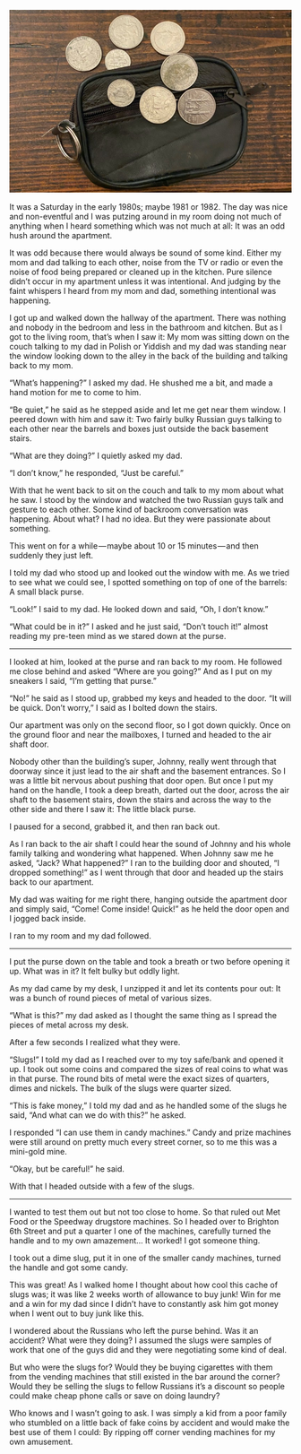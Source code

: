 <!-----
title: Bag of Slugs
description: About the time a couple of Russian guys were talking behind our building and left behind a small purse filled with slugs.
date: '2020-01-02T02:59:36.093Z'
slug: e8d158d4428c
----->

![](../img/Bag-of-Slugs-01.jpg)
<!--A photo of a small coin purse — with coins; not slugs — that is similar to the one mentioned in this piece. (Photo by Jack Szwergold; Taken January 1, 2020)-->

It was a Saturday in the early 1980s; maybe 1981 or 1982. The day was nice and non-eventful and I was putzing around in my room doing not much of anything when I heard something which was not much at all: It was an odd hush around the apartment.

It was odd because there would always be sound of some kind. Either my mom and dad talking to each other, noise from the TV or radio or even the noise of food being prepared or cleaned up in the kitchen. Pure silence didn’t occur in my apartment unless it was intentional. And judging by the faint whispers I heard from my mom and dad, something intentional was happening.

I got up and walked down the hallway of the apartment. There was nothing and nobody in the bedroom and less in the bathroom and kitchen. But as I got to the living room, that’s when I saw it: My mom was sitting down on the couch talking to my dad in Polish or Yiddish and my dad was standing near the window looking down to the alley in the back of the building and talking back to my mom.

“What’s happening?” I asked my dad. He shushed me a bit, and made a hand motion for me to come to him.

“Be quiet,” he said as he stepped aside and let me get near them window. I peered down with him and saw it: Two fairly bulky Russian guys talking to each other near the barrels and boxes just outside the back basement stairs.

“What are they doing?” I quietly asked my dad.

“I don’t know,” he responded, “Just be careful.”

With that he went back to sit on the couch and talk to my mom about what he saw. I stood by the window and watched the two Russian guys talk and gesture to each other. Some kind of backroom conversation was happening. About what? I had no idea. But they were passionate about something.

This went on for a while — maybe about 10 or 15 minutes — and then suddenly they just left.

I told my dad who stood up and looked out the window with me. As we tried to see what we could see, I spotted something on top of one of the barrels: A small black purse.

“Look!” I said to my dad. He looked down and said, “Oh, I don’t know.”

“What could be in it?” I asked and he just said, “Don’t touch it!” almost reading my pre-teen mind as we stared down at the purse.

***

I looked at him, looked at the purse and ran back to my room. He followed me close behind and asked “Where are you going?” And as I put on my sneakers I said, “I’m getting that purse.”

“No!” he said as I stood up, grabbed my keys and headed to the door. “It will be quick. Don’t worry,” I said as I bolted down the stairs.

Our apartment was only on the second floor, so I got down quickly. Once on the ground floor and near the mailboxes, I turned and headed to the air shaft door.

Nobody other than the building’s super, Johnny, really went through that doorway since it just lead to the air shaft and the basement entrances. So I was a little bit nervous about pushing that door open. But once I put my hand on the handle, I took a deep breath, darted out the door, across the air shaft to the basement stairs, down the stairs and across the way to the other side and there I saw it: The little black purse.

I paused for a second, grabbed it, and then ran back out.

As I ran back to the air shaft I could hear the sound of Johnny and his whole family talking and wondering what happened. When Johnny saw me he asked, “Jack? What happened?” I ran to the building door and shouted, “I dropped something!” as I went through that door and headed up the stairs back to our apartment.

My dad was waiting for me right there, hanging outside the apartment door and simply said, “Come! Come inside! Quick!” as he held the door open and I jogged back inside.

I ran to my room and my dad followed.

***

I put the purse down on the table and took a breath or two before opening it up. What was in it? It felt bulky but oddly light.

As my dad came by my desk, I unzipped it and let its contents pour out: It was a bunch of round pieces of metal of various sizes.

“What is this?” my dad asked as I thought the same thing as I spread the pieces of metal across my desk.

After a few seconds I realized what they were.

“Slugs!” I told my dad as I reached over to my toy safe/bank and opened it up. I took out some coins and compared the sizes of real coins to what was in that purse. The round bits of metal were the exact sizes of quarters, dimes and nickels. The bulk of the slugs were quarter sized.

“This is fake money,” I told my dad and as he handled some of the slugs he said, “And what can we do with this?” he asked.

I responded “I can use them in candy machines.” Candy and prize machines were still around on pretty much every street corner, so to me this was a mini-gold mine.

“Okay, but be careful!” he said.

With that I headed outside with a few of the slugs.

***

I wanted to test them out but not too close to home. So that ruled out Met Food or the Speedway drugstore machines. So I headed over to Brighton 6th Street and put a quarter I one of the machines, carefully turned the handle and to my own amazement… It worked! I got someone thing.

I took out a dime slug, put it in one of the smaller candy machines, turned the handle and got some candy.

This was great! As I walked home I thought about how cool this cache of slugs was; it was like 2 weeks worth of allowance to buy junk! Win for me and a win for my dad since I didn’t have to constantly ask him got money when I went out to buy junk like this.

I wondered about the Russians who left the purse behind. Was it an accident? What were they doing? I assumed the slugs were samples of work that one of the guys did and they were negotiating some kind of deal.

But who were the slugs for? Would they be buying cigarettes with them from the vending machines that still existed in the bar around the corner? Would they be selling the slugs to fellow Russians it’s a discount so people could make cheap phone calls or save on doing laundry?

Who knows and I wasn’t going to ask. I was simply a kid from a poor family who stumbled on a little back of fake coins by accident and would make the best use of them I could: By ripping off corner vending machines for my own amusement.
